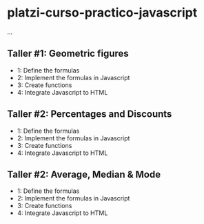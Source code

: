 # platzi-curso-practico-javascript

...


## Taller #1: Geometric figures

- 1: Define the formulas
- 2: Implement the formulas in Javascript
- 3: Create functions
- 4: Integrate Javascript to HTML

## Taller #2: Percentages and Discounts

- 1: Define the formulas
- 2: Implement the formulas in Javascript
- 3: Create functions
- 4: Integrate Javascript to HTML

## Taller #2: Average, Median & Mode

- 1: Define the formulas
- 2: Implement the formulas in Javascript
- 3: Create functions
- 4: Integrate Javascript to HTML
